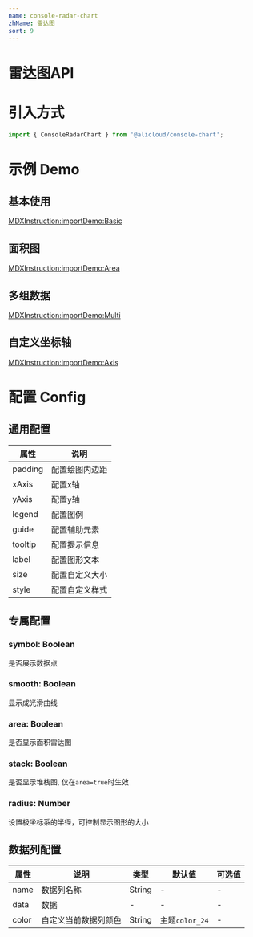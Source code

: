 ```yaml
---
name: console-radar-chart
zhName: 雷达图
sort: 9
---
```


# 雷达图API

# 引入方式

```javascript
import { ConsoleRadarChart } from '@alicloud/console-chart';
```

# 示例 Demo

## 基本使用

[MDXInstruction:importDemo:Basic](./demo/Basic.tsx)

## 面积图

[MDXInstruction:importDemo:Area](./demo/Area.tsx)

## 多组数据

[MDXInstruction:importDemo:Multi](./demo/Multi.tsx)

## 自定义坐标轴

[MDXInstruction:importDemo:Axis](./demo/Axis.tsx)

# 配置 Config

## 通用配置
| 属性 | 说明 |
| --- | --- |
| padding | 配置绘图内边距 |
| xAxis | 配置x轴 |
| yAxis | 配置y轴 |
| legend | 配置图例 |
| guide | 配置辅助元素 |
| tooltip | 配置提示信息 |
| label | 配置图形文本 |
| size | 配置自定义大小 |
| style | 配置自定义样式 |

## 专属配置

### symbol: Boolean
是否展示数据点

### smooth: Boolean
显示成光滑曲线

### area: Boolean
是否显示面积雷达图

### stack: Boolean
是否显示堆栈图, 仅在`area=true`时生效

### radius: Number
设置极坐标系的半径，可控制显示图形的大小

## 数据列配置

| 属性 | 说明 | 类型 | 默认值 | 可选值 |
| --- | --- | --- | --- | --- |
| name | 数据列名称 | String | - | - |
| data | 数据 | - | - | - |
| color | 自定义当前数据列颜色 | String | 主题`color_24` | - |
